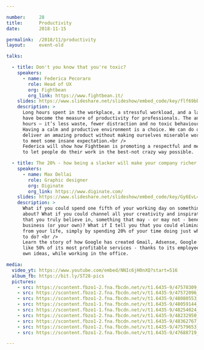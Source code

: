 ```yaml
---

number:     28
title:      Productivity
date:       2018-11-15

permalink:  /2018/11/productivity
layout:     event-old

talks:

  - title: Don't you know that you're toxic?
    speakers:
      - name: Federica Pecoraro
        role: Head of UX
        org: Fightbean
        org_link: https://www.fightbean.it/
    slides: https://www.slideshare.net/slideshow/embed_code/key/flf69bb7z1y0zI
    description: >
      Long hours spent in the workplace, a stressful workload, and a lack of free time
      have become the measure of productivity for professionals. The answer isn’t more
      hours — it’s less waste, fewer distraction and no toxic behaviours. <br />
      Having a calm and productive environment is a choice. We can do our best and
      deliver an amazing product without making ourselves miserable working like mad
      to meet some insane expectation.<br />
      Federica will show how Fightbean is promoting a respectful and meaningful culture
      to let people do their work in the best-not crazy way possible.

  - title: The 20% - how being a slacker will make your company richer
    speakers:
      - name: Max Dellai
        role: Graphic designer
        org: Diginate
        org_link: https://www.diginate.com/
    slides: https://www.slideshare.net/slideshow/embed_code/key/Gy6EvL4oujUqRU
    description: >
      What if you could spend one fifth of your working day on something you are passionate
      about? What if you could channel all your creativity and inspiration into something
      that you truly believe in, something that may - or may not - benefit your employer's
      business (or your own)? What if I tell you that you could eliminate procrastination
      from your life, simply by spending 20% of your time doing just what you really want
      to do? <br />
      Learn the story of how Google has created Gmail, Adsense, Google News and something
      like 50% of its most profitable services - thanks to its employees building on their
      own ideas, while working in the office.

media:
  video_yt: https://www.youtube.com/embed/NNIc6jH0nXQ?start=516
  album_fb: https://bit.ly/ST28-pics
  pictures:
    - src: https://scontent.fbzo1-2.fna.fbcdn.net/v/t1.6435-9/47578309_1041438112720810_3607910817996996608_n.jpg?_nc_cat=111&ccb=1-7&_nc_sid=5f2048&_nc_ohc=EBbQR7yYL30AX8YPXWH&_nc_ht=scontent.fbzo1-2.fna&oh=00_AfC0zeJCNMWKEdlaACzQi9sKnCGtkXWoF1Hn2MgpdwvmVA&oe=661836A5
    - src: https://scontent.fbzo1-2.fna.fbcdn.net/v/t1.6435-9/47572096_1041434756054479_813557219218948096_n.jpg?_nc_cat=111&ccb=1-7&_nc_sid=5f2048&_nc_ohc=qOD-EJWLRg8AX9QCeAo&_nc_ht=scontent.fbzo1-2.fna&oh=00_AfBCIFMpbx2kO0TbND-8Gg324HPN_-AZ_4AZk9499vwqdg&oe=66184382
    - src: https://scontent.fbzo1-2.fna.fbcdn.net/v/t1.6435-9/48080553_1041436919387596_489979923646119936_n.jpg?_nc_cat=108&ccb=1-7&_nc_sid=5f2048&_nc_ohc=an72rihzGK4AX_kwAd1&_nc_ht=scontent.fbzo1-2.fna&oh=00_AfC5yKDoKc-dzGwrwD-GVMKB6mEF-4eWj0qobeKt406tig&oe=66185247
    - src: https://scontent.fbzo1-1.fna.fbcdn.net/v/t1.6435-9/48059144_1041434642721157_912485674848878592_n.jpg?_nc_cat=101&ccb=1-7&_nc_sid=5f2048&_nc_ohc=JqO-5QWrpb0AX_7YUF_&_nc_ht=scontent.fbzo1-1.fna&oh=00_AfARj7JeCuW45zDAT0pGJyA3Yybnm4UC_PbqCBHfk-9aMw&oe=661856A5
    - src: https://scontent.fbzo1-1.fna.fbcdn.net/v/t1.6435-9/48254024_1041435442721077_8071941319691337728_n.jpg?_nc_cat=104&ccb=1-7&_nc_sid=5f2048&_nc_ohc=YWo6gVpsC44AX9TXpdp&_nc_ht=scontent.fbzo1-1.fna&oh=00_AfD1G_LMp6xP6UxH-dLLA00Jc-nD6HjIJJqXbrNQwS_EJw&oe=66183FA7
    - src: https://scontent.fbzo1-2.fna.fbcdn.net/v/t1.6435-9/48232950_1041433532721268_3459745570250293248_n.jpg?_nc_cat=109&ccb=1-7&_nc_sid=5f2048&_nc_ohc=jL7lPIcMtDIAX_VopyY&_nc_ht=scontent.fbzo1-2.fna&oh=00_AfCE3I5sy4d8E0zpYM2DAEym2iv-69lO48EevpoRc0FvFw&oe=66184B79
    - src: https://scontent.fbzo1-2.fna.fbcdn.net/v/t1.6435-9/48362767_1041437786054176_1340826852087824384_n.jpg?_nc_cat=103&ccb=1-7&_nc_sid=5f2048&_nc_ohc=vALwdtsJSsUAX8XIpst&_nc_ht=scontent.fbzo1-2.fna&oh=00_AfAW0lzbrigSujLHeat-WueW78FM8T2xOX2ZF-IIFY_QSg&oe=66184090
    - src: https://scontent.fbzo1-2.fna.fbcdn.net/v/t1.6435-9/47579653_1041434089387879_2258083806105829376_n.jpg?_nc_cat=109&ccb=1-7&_nc_sid=5f2048&_nc_ohc=pX4fG24XJf0AX9GebU9&_nc_ht=scontent.fbzo1-2.fna&oh=00_AfDABlYz5MnLODGVCwO7H9mT-n0-Bw2fcxbzvqb_9uj53w&oe=66182828
    - src: https://scontent.fbzo1-2.fna.fbcdn.net/v/t1.6435-9/47688719_1041433769387911_6871740149370191872_n.jpg?_nc_cat=109&ccb=1-7&_nc_sid=5f2048&_nc_ohc=lfUgxkiTXvkAX_m9FS_&_nc_ht=scontent.fbzo1-2.fna&oh=00_AfAtzvoQlTmzcNuAvXMc3Ms6diBLR24f2p21H5WYGOpKqg&oe=6618480E

---
```

